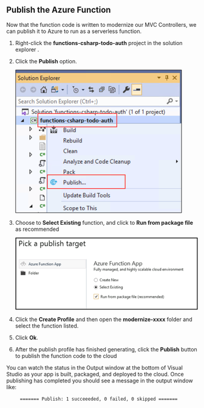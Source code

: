 ## Publish the Azure Function

Now that the function code is written to modernize our MVC Controllers, we can publish it to Azure to run as a serverless function.

1. Right-click the **functions-csharp-todo-auth** project in the solution explorer . 

2. Click the **Publish** option.

   ![Publish](images/publish.png)

3. Choose to **Select Existing** function, and click to **Run from package file** as recommended

   ![Packagefiles](images/package.png)
   
4. Click the **Create Profile** and then open the **modernize-xxxx** folder and select the function listed.

5. Click **Ok**.

6. After the publish profile has finished generating, click the **Publish** button to publish the function code to the cloud

You can watch the status in the Output window at the bottom of Visual Studio as your app is built, packaged, and deployed to the cloud. Once publishing has completed you should see a message in the output window like:

```
     ======= Publish: 1 succeeeded, 0 failed, 0 skipped =======
```
